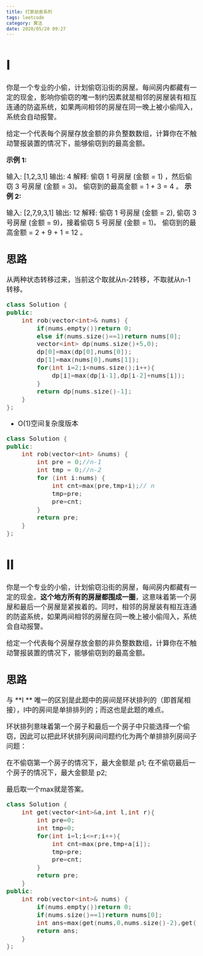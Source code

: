```yaml
---
title: 打家劫舍系列
tags: leetcode
category: 算法
date: 2020/05/20 09:27
---
```


<font size=4>

 # I

你是一个专业的小偷，计划偷窃沿街的房屋。每间房内都藏有一定的现金，影响你偷窃的唯一制约因素就是相邻的房屋装有相互连通的防盗系统，如果两间相邻的房屋在同一晚上被小偷闯入，系统会自动报警。

给定一个代表每个房屋存放金额的非负整数数组，计算你在不触动警报装置的情况下，能够偷窃到的最高金额。

**示例 1:**

输入: [1,2,3,1]
输出: 4
解释: 偷窃 1 号房屋 (金额 = 1) ，然后偷窃 3 号房屋 (金额 = 3)。
偷窃到的最高金额 = 1 + 3 = 4 。
**示例 2:**

输入: [2,7,9,3,1]
输出: 12
解释: 偷窃 1 号房屋 (金额 = 2), 偷窃 3 号房屋 (金额 = 9)，接着偷窃 5 号房屋 (金额 = 1)。
偷窃到的最高金额 = 2 + 9 + 1 = 12 。

## 思路

从两种状态转移过来，当前这个取就从n-2转移，不取就从n-1转移。

```c++
class Solution {
public:
    int rob(vector<int>& nums) {
        if(nums.empty())return 0;
        else if(nums.size()==1)return nums[0];
        vector<int> dp(nums.size()+5,0);
        dp[0]=max(dp[0],nums[0]);
        dp[1]=max(nums[0],nums[1]);
        for(int i=2;i<nums.size();i++){
            dp[i]=max(dp[i-1],dp[i-2]+nums[i]);
        }
        return dp[nums.size()-1];
    }
};
```

- O(1)空间复杂度版本

```c++
class Solution {
public:
    int rob(vector<int> &nums) {
        int pre = 0;//n-1
        int tmp = 0;//n-2
        for (int i:nums) {
            int cnt=max(pre,tmp+i);// n
            tmp=pre;
            pre=cnt;
        }
        return pre;
    }
};
```

# II

你是一个专业的小偷，计划偷窃沿街的房屋，每间房内都藏有一定的现金。**这个地方所有的房屋都围成一圈**，这意味着第一个房屋和最后一个房屋是紧挨着的。同时，相邻的房屋装有相互连通的防盗系统，如果两间相邻的房屋在同一晚上被小偷闯入，系统会自动报警。

给定一个代表每个房屋存放金额的非负整数数组，计算你在不触动警报装置的情况下，能够偷窃到的最高金额。

## 思路

与 **I ** 唯一的区别是此题中的房间是环状排列的（即首尾相接），I中的房间是单排排列的；而这也是此题的难点。

环状排列意味着第一个房子和最后一个房子中只能选择一个偷窃，因此可以把此环状排列房间问题约化为两个单排排列房间子问题：

在不偷窃第一个房子的情况下，最大金额是 p1;
在不偷窃最后一个房子的情况下，最大金额是 p2;

最后取一个max就是答案。

```c++
class Solution {
    int get(vector<int>&a,int l,int r){
        int pre=0;
        int tmp=0;
        for(int i=l;i<=r;i++){
            int cnt=max(pre,tmp+a[i]);
            tmp=pre;
            pre=cnt;
        }
        return pre;
    }
public:
    int rob(vector<int>& nums) {
        if(nums.empty())return 0;
        if(nums.size()==1)return nums[0];
        int ans=max(get(nums,0,nums.size()-2),get(nums,1,nums.size()-1));
        return ans;
    }
};

```

